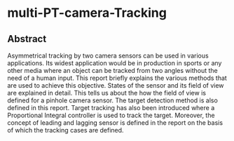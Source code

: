 # multi-PT-camera-Tracking

## Abstract

Asymmetrical tracking by two camera sensors can be used in various applications.
Its widest application would be in production in sports or any other media where an
object can be tracked from two angles without the need of a human input. This report
briefly explains the various methods that are used to achieve this objective. States of
the sensor and its field of view are explained in detail. This tells us about the how the
field of view is defined for a pinhole camera sensor. The target detection method is also
defined in this report. Target tracking has also been introduced where a Proportional
Integral controller is used to track the target. Moreover, the concept of leading and
lagging sensor is defined in the report on the basis of which the tracking cases are
defined.

